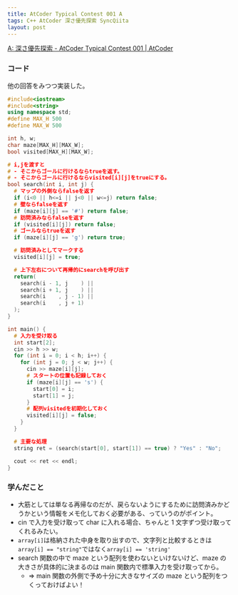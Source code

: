 ```yaml
---
title: AtCoder Typical Contest 001 A
tags: C++ AtCoder 深さ優先探索 SyncQiita
layout: post
---
```


[A: 深さ優先探索 \- AtCoder Typical Contest 001 |
AtCoder](https://atc001.contest.atcoder.jp/tasks/dfs_a)

### コード

他の回答をみつつ実装した。

```cpp
#include<iostream>
#include<string>
using namespace std;
#define MAX_H 500
#define MAX_W 500

int h, w;
char maze[MAX_H][MAX_W];
bool visited[MAX_H][MAX_W];

# i,jを渡すと
# - そこからゴールに行けるならtrueを返す。
# - そこからゴールに行けるならvisited[i][j]をtrueにする。
bool search(int i, int j) {
  # マップの外側ならfalseを返す
  if (i<0 || h<=i || j<0 || w<=j) return false;
  # 壁ならfalseを返す
  if (maze[i][j] == '#') return false;
  # 訪問済みならfalseを返す
  if (visited[i][j]) return false;
  # ゴールならtrueを返す
  if (maze[i][j] == 'g') return true;

  # 訪問済みとしてマークする
  visited[i][j] = true;

  # 上下左右について再帰的にsearchを呼び出す
  return(
    search(i - 1, j    ) ||
    search(i + 1, j    ) ||
    search(i    , j - 1) ||
    search(i    , j + 1)
  );
}

int main() {
  # 入力を受け取る
  int start[2];
  cin >> h >> w;
  for (int i = 0; i < h; i++) {
    for (int j = 0; j < w; j++) {
      cin >> maze[i][j];
      # スタートの位置も記録しておく
      if (maze[i][j] == 's') {
        start[0] = i;
        start[1] = j;
      }
      # 配列visitedを初期化しておく
      visited[i][j] = false;
    }
  }

  # 主要な処理
  string ret = (search(start[0], start[1]) == true) ? "Yes" : "No";

  cout << ret << endl;
}
```

### 学んだこと

- 大筋としては単なる再帰なのだが、戻らないようにするために訪問済みかどうかという情報をメモ化しておく必要がある、っていうのがポイント。
- cin で入力を受け取って char に入れる場合、ちゃんと 1 文字ずつ受け取ってくれるみたい。
- `array[i]`は格納された中身を取り出すので、文字列と比較するときは`array[i] == "string"`ではなく`array[i] == 'string'`
- search 関数の中で maze という配列を使わないといけないけど、maze の大きさが具体的に決まるのは main 関数内で標準入力を受け取ってから。
  - => main 関数の外側で予め十分に大きなサイズの maze という配列をつくっておけばよい！
